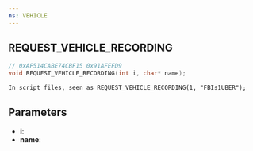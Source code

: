 ```yaml
---
ns: VEHICLE
---
```

## REQUEST_VEHICLE_RECORDING

```c
// 0xAF514CABE74CBF15 0x91AFEFD9
void REQUEST_VEHICLE_RECORDING(int i, char* name);
```

```
In script files, seen as REQUEST_VEHICLE_RECORDING(1, "FBIs1UBER");  
```

## Parameters
* **i**: 
* **name**: 

